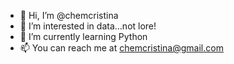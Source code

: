 - 👋 Hi, I’m @chemcristina
- 👀 I’m interested in data...not lore!
- 🌱 I’m currently learning Python
- 📫 You can reach me at chemcristina@gmail.com

<!---
chemcristina/chemcristina is a ✨ special ✨ repository because its `README.md` (this file) appears on your GitHub profile.
You can click the Preview link to take a look at your changes.
--->
